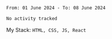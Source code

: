 <!--START_SECTION:waka-->

```txt
From: 01 June 2024 - To: 08 June 2024

No activity tracked
```

<!--END_SECTION:waka-->
My Stack: `HTML, CSS, JS, React`

